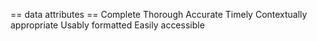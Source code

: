 == data attributes ==
Complete
Thorough
Accurate
Timely
Contextually appropriate
Usably formatted
Easily accessible
